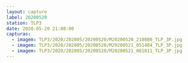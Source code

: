 ```yaml
---
layout: capture
label: 20200520
station: TLP3
date: 2020-05-20 21:08:00
capturas:
  - imagem: TLP3/2020/202005/20200520/M20200520_210800_TLP_3P.jpg
  - imagem: TLP3/2020/202005/20200520/M20200521_051404_TLP_3P.jpg
  - imagem: TLP3/2020/202005/20200520/M20200521_081011_TLP_3P.jpg
---
```

